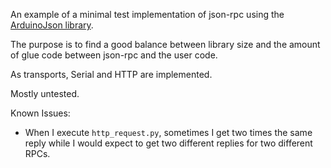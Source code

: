 An example of a minimal test implementation of json-rpc using the [ArduinoJson library](https://arduinojson.org/).

The purpose is to find a good balance between library size and the amount of glue code between json-rpc and the user code.

As transports, Serial and HTTP are implemented.

Mostly untested.

Known Issues:
- When I execute `http_request.py`, sometimes I get two times the same reply while I would expect to get two different replies for two different RPCs.
